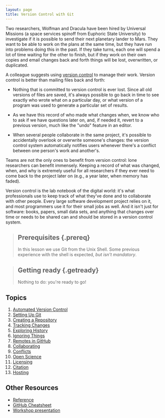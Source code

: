 ```yaml
---
layout: page
title: Version Control with Git
---
```


Two researchers, Wolfman and Dracula have been hired by Universal Missions (a space
services spinoff from Euphoric State University) to investigate if it
is possible to send their next planetary lander to Mars.  They want to
be able to work on the plans at the same time, but they have run into
problems doing this in the past.  If they take turns, each one will
spend a lot of time waiting for the other to finish, but if they work
on their own copies and email changes back and forth things will be
lost, overwritten, or duplicated.

A colleague suggests using [version control](reference.html#version-control) to
manage their work. Version control is better than mailing files back and forth:

*   Nothing that is committed to version control is ever lost. Since all old
    versions of files are saved, it's always possible to go back in time to see
    exactly who wrote what on a particular day, or what version of a program
    was used to generate a particular set of results.

*   As we have this record of who made what changes when, we know who to ask
    if we have questions later on, and, if needed it, revert to a previous
    version, much like the "undo" feature in an editor.

*   When several people collaborate in the same project, it's possible to
    accidentally overlook or overwrite someone's changes: the version control
    system automatically notifies users whenever there's a conflict between one
    person's work and another's.

Teams are not the only ones to benefit from version control: lone
researchers can benefit immensely.  Keeping a record of what was
changed, when, and why is extremely useful for all researchers if they
ever need to come back to the project later on (e.g., a year later,
when memory has faded).

Version control is the lab notebook of the digital world: it's what
professionals use to keep track of what they've done and to
collaborate with other people.  Every large software development
project relies on it, and most programmers use it for their small jobs
as well.  And it isn't just for software: books,
papers, small data sets, and anything that changes over time or needs
to be shared can and should be stored in a version control system.

> ## Prerequisites {.prereq}
>
> In this lesson we use Git from the Unix Shell.
> Some previous experience with the shell is expected,
> *but isn't mandatory*.

> ## Getting ready {.getready}
>
> Nothing to do: you're ready to go!

## Topics

1.  [Automated Version Control](01-basics.html)
2.  [Setting Up Git](02-setup.html)
3.  [Creating a Repository](03-create.html)
4.  [Tracking Changes](04-changes.html)
5.  [Exploring History](05-history.html)
6.  [Ignoring Things](06-ignore.html)
7.  [Remotes in GitHub](07-github.html)
8.  [Collaborating](08-collab.html)
9.  [Conflicts](09-conflict.html)
10. [Open Science](10-open.html)
11. [Licensing](11-licensing.html)
12. [Citation](12-citation.html)
13. [Hosting](13-hosting.html)

## Other Resources

*   [Reference](reference.html)
*   [GitHub Cheatsheet](github-git-cheat-sheet.pdf)
*   [Workshop presentation](https://docs.google.com/presentation/d/1OEqSxqrwMPg5ni976wIquQJWalS1Tee7gdeLbfFUi2c/edit?usp=sharing)
